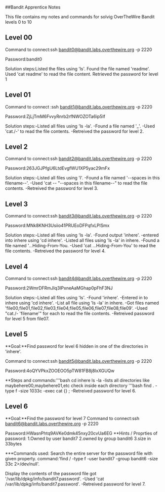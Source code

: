  ##Bandit Apprentice Notes

 This file contains my notes and commands for solvig OverTheWire Bandit levels 0 to 10
 
## Level 00
Command to connect:ssh bandit0@bandit.labs.overthewire.org -p 2220

Password:bandit0

Solution steps:Listed the files using 'ls'.
Found the file named 'readme'.
Used 'cat readme' to read the file content.
Retrieved the password for level 1

## Level 01

Command to connect :ssh bandit1@bandit.labs.overthewire.org -p 2220

Password:ZjLjTmM6FvvyRnrb2rfNWOZOTa6ip5If

Solution steps:-Listed all files using 'ls -la'.
-Found a file named '_'.
-Used 'cat./-' to read the file contents.
-Retreived the password for level 2.

## Level 2
Command to connect:ssh bandit2@bandit.labs.overthewire.org -p 2220

Password:263JGJPfgU6LtdEvgfWU1XP5yac29mFx

Solution steps:-Listed all files using 'l'.
-Found a file named '--spaces in this filename--'.
-Used 'cat -- "--spaces in this filename--" to read the file contents.
-Retreived the password for level 3.

## Level 3
Command to connect:ssh bandit3@bandit.labs.overthewire.org -p 2220

Password:MNk8KNH3Usiio41PRUEoDFPqfxLPlSmx

Solution steps:-Listed all files using 'ls -la'.
-Found output 'inhere'.
-entered into inhere using 'cd inhere'.
-Listed all files using 'ls -la' in inhere.
-Found a file named '...Hiding-From-You.
-Used 'cat ...Hiding-From-You' to read the file contents.
-Retreived the password for level 4.

## Level 4
Command to connect:ssh bandit4@bandit.labs.overthewire.org -p 2220

Password:2WmrDFRmJIq3IPxneAaMGhap0pFhF3NJ

Solution steps:-Listed all files using 'ls'.
-Found 'inhere'.
-Entered in to inhere using 'cd inhere'.
-List all file using 'ls -la' in inhere.
-Got files named 'file00,file01,file02,file03,file04,file05,file06,file07,file08,file09'.
-Used "cat./- 'filename'" for each to read the file contents.
-Retreived password for level 5 from file07.

## Level 5
**Goal:**Find password for level 6 hidden in one of the directories in 'inhere'.

Command to connect:ssh bandit5@bandit.labs.overthewire.org -p 2220

Password:4oQYVPkxZOOEOO5pTW81FB8j8lxXGUQw

**Steps and commands:'''bash
                       cd inhere
                       ls -la
-lists all directories like maybehere00,maybehere01,etc
check inside each directory
 '''bash
      find . -type f -size 1033c -exec cat {} \;
-Retreived password for level 6.

## Level 6
**Goal:**Find the password for level 7
 Command to connect:ssh bandit6@bandit.labs.overthewire.org -p 2220

 Password:HWasnPhtq9AVKe0dmk45nxy20cvUa6EG
**Hints / Proprties of password:
 1.Owned by user bandit7
 2.owned by group bandit6
 3.size in 33bytes

***Commands used:
 Search the entire server for the password file with given property.
command:'find / -type f -user bandit7 -group bandit6 -size 33c 2>/dev/null'.

Display the contents of the password file
got '/var/lib/dpkg/info/bandit7.password'.
-Used 'cat /var/lib/dpkg/info/bandit7.password'.
-Retreived password for level 7.
